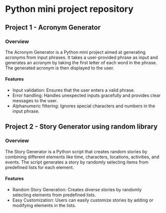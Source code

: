 # Python mini project repository

## Project 1 - Acronym Generator
### Overview
The Acronym Generator is a Python mini project aimed at generating acronyms from input phrases. It takes a user-provided phrase as input and generates an acronym by taking the first letter of each word in the phrase. The generated acronym is then displayed to the user.

#### Features
- Input validation: Ensures that the user enters a valid phrase.
- Error handling: Handles unexpected inputs gracefully and provides clear messages to the user.
- Alphanumeric filtering: Ignores special characters and numbers in the input phrase.

## Project 2 - Story Generator using random library
### Overview
The Story Generator is a Python script that creates random stories by combining different elements like time, characters, locations, activities, and events. The script generates a story by randomly selecting items from predefined lists for each element.

#### Features
- Random Story Generation: Creates diverse stories by randomly selecting elements from predefined lists.
- Easy Customization: Users can easily customize stories by adding or modifying elements in the lists.


